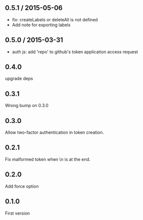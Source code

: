 ## 0.5.1 / 2015-05-06

- fix: createLabels or deleteAll is not defined
- Add note for exporting labels

## 0.5.0 / 2015-03-31

- auth js: add 'repo' to github's token application access request

## 0.4.0

upgrade deps

## 0.3.1

Wrong bump on 0.3.0

## 0.3.0

Allow two-factor authentication in token creation.

## 0.2.1

Fix malformed token when \n is at the end.

## 0.2.0

Add force option

## 0.1.0

First version
